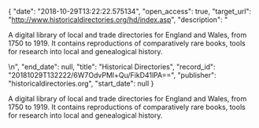 {
  "date": "2018-10-29T13:22:22.575134", 
  "open_access": true, 
  "target_url": "http://www.historicaldirectories.org/hd/index.asp", 
  "description": "<p>A digital library of local and trade directories for England and Wales, from 1750 to 1919. It contains reproductions of comparatively rare books, tools for research into local and genealogical history.</p>\n", 
  "end_date": null, 
  "title": "Historical Directories", 
  "record_id": "20181029T132222/6W7OdvPMl+Qu/FikD41lPA==", 
  "publisher": "historicaldirectories.org", 
  "start_date": null
}

<p>A digital library of local and trade directories for England and Wales, from 1750 to 1919. It contains reproductions of comparatively rare books, tools for research into local and genealogical history.</p>
